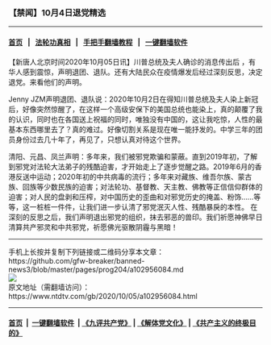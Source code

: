 ### 【禁闻】10月4日退党精选
------------------------

#### [首页](https://github.com/gfw-breaker/banned-news3/blob/master/README.md) &nbsp;&nbsp;|&nbsp;&nbsp; [法轮功真相](https://github.com/begood0513/basic/blob/master/README.md)  &nbsp;&nbsp;|&nbsp;&nbsp; [手把手翻墙教程](https://github.com/gfw-breaker/guides/wiki)  &nbsp;&nbsp;|&nbsp;&nbsp; [一键翻墙软件](https://github.com/gfw-breaker/nogfw/blob/master/README.md)  



<div><div class="post_content" itemprop="articleBody">
 <p>
  【新唐人北京时间2020年10月05日讯】川普总统及夫人确诊的消息传出后 ，有华人感到震惊，声明退团、退队。还有大陆民众在疫情爆发后经过深刻反思，决定退党。来看他们的声明。
 </p>
 <p>
  Jenny JZM声明退团、退队说：2020年10月2日在得知川普总统及夫人染上新冠后，好像突然惊醒了，在这样一个高级安保下的美国总统也能染上，真的颠覆了我的认识，同时也在各国送上祝福的同时，唯独没有中国的，这让我吃惊，人性的最基本东西哪里去了？真的难过。好像切割关系是现在唯一能抒发的。中学三年的团员身份过去几十年了，再见了，只想认真对待这个世界。
 </p>
 <p>
  清阳、元昌、凤兰声明：多年来，我们被邪党欺骗和蒙蔽。直到2019年初，了解到邪党对法轮大法弟子的残酷迫害，才开始走上了逐步觉醒之路。2019年6月的香港反送中运动；2020年初的中共病毒的流行；多年来对藏族、维吾尔族、蒙古族、回族等少数民族的迫害；对法轮功、基督教、天主教、佛教等正信信仰群体的迫害；对人民的盘剥和压榨，对中国历史的歪曲和对邪党历史的掩盖、粉饰……等等，这一桩桩一件件，让我们进一步认清了邪党泯灭人性、残酷暴戾的本性。 在深刻的反思之后，我们声明退出邪党的组织，抹去邪恶的兽印。我们祈愿神佛早日清算共产邪灵和中共邪党，祈愿佛光驱散阴霾与黑暗！
 </p>
 <div class="single_ad">
 </div>
</div>
</div>
<hr/>
手机上长按并复制下列链接或二维码分享本文章：<br/>
https://github.com/gfw-breaker/banned-news3/blob/master/pages/prog204/a102956084.md <br/>
<a href='https://github.com/gfw-breaker/banned-news3/blob/master/pages/prog204/a102956084.md'><img src='https://github.com/gfw-breaker/banned-news3/blob/master/pages/prog204/a102956084.md.png'/></a> <br/>
原文地址（需翻墙访问）：https://www.ntdtv.com/gb/2020/10/05/a102956084.html


------------------------
#### [首页](https://github.com/gfw-breaker/banned-news3/blob/master/README.md) &nbsp;|&nbsp; [一键翻墙软件](https://github.com/gfw-breaker/nogfw/blob/master/README.md) &nbsp;| [《九评共产党》](https://github.com/gfw-breaker/9ping.md/blob/master/README.md#九评之一评共产党是什么) | [《解体党文化》](https://github.com/gfw-breaker/jtdwh.md/blob/master/README.md) | [《共产主义的终极目的》](https://github.com/gfw-breaker/gczydzjmd.md/blob/master/README.md)


<img src='http://gfw-breaker.win/banned-news3/pages/prog204/a102956084.md' width='0px' height='0px'/>